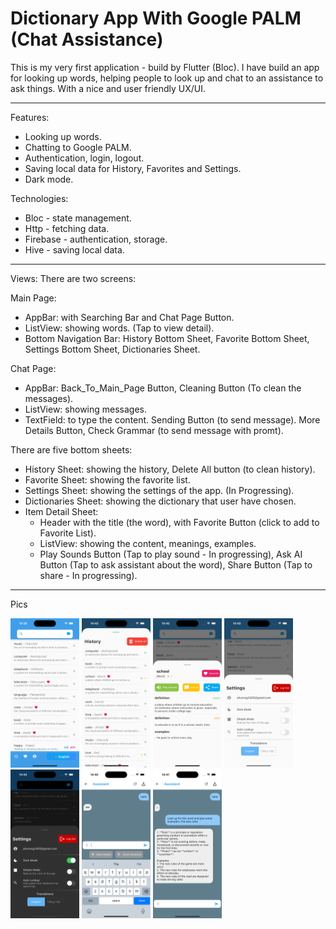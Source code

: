 # Dictionary App With Google PALM (Chat Assistance)

This is my very first application - build by Flutter (Bloc).
I have build an app for looking up words, helping people to look up and chat to an assistance to ask things. With a nice and user friendly UX/UI.

---

Features:

- Looking up words.
- Chatting to Google PALM.
- Authentication, login, logout.
- Saving local data for History, Favorites and Settings.
- Dark mode.

Technologies:

- Bloc - state management.
- Http - fetching data.
- Firebase - authentication, storage.
- Hive - saving local data.

---

Views:
There are two screens:

Main Page:

- AppBar: with Searching Bar and Chat Page Button.
- ListView: showing words. (Tap to view detail).
- Bottom Navigation Bar: History Bottom Sheet, Favorite Bottom Sheet, Settings Bottom Sheet, Dictionaries Sheet.

Chat Page:

- AppBar: Back_To_Main_Page Button, Cleaning Button (To clean the messages).
- ListView: showing messages.
- TextField: to type the content. Sending Button (to send message). More Details Button, Check Grammar (to send message with promt).

There are five bottom sheets:

- History Sheet: showing the history, Delete All button (to clean history).
- Favorite Sheet: showing the favorite list.
- Settings Sheet: showing the settings of the app. (In Progressing).
- Dictionaries Sheet: showing the dictionary that user have chosen.
- Item Detail Sheet:
  - Header with the title (the word), with Favorite Button (click to add to Favorite List).
  - ListView: showing the content, meanings, examples.
  - Play Sounds Button (Tap to play sound - In progressing), Ask AI Button (Tap to ask assistant about the word), Share Button (Tap to share - In progressing).

---

Pics

<img src="demo_pics/simulator_screenshot_3AE9B688-033F-4F56-99E2-7C580102BBF5.png" width="110"> <img src="demo_pics/simulator_screenshot_3F207324-5A2F-45CE-95C5-9E46B41EE850.png" width="110"> <img src="demo_pics/simulator_screenshot_9D9C7EF6-9DB5-435B-BC1F-EFFD61A7BF38.png" width="110"> <img src="demo_pics/simulator_screenshot_20D598C9-6D32-40E4-B388-5A49906E01ED.png" width="110"> <img src="demo_pics/simulator_screenshot_75FC2380-4D59-4AE7-9F69-418EEC9CA79E.png" width="110"> <img src="demo_pics/simulator_screenshot_DE37A441-2187-4E1B-8E92-94A3BB9C41B0.png" width="110"> <img src="demo_pics/simulator_screenshot_FB02F318-AE6C-44A3-856D-615E5ADFD007.png" width="110">
